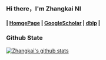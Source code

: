 ### Hi there，I'm Zhangkai NI 
#### | [HomgePage](https://eezkni.github.io) | [GoogleScholar](https://scholar.google.com/citations?user=68IcrE4AAAAJ&hl=en&authuser=1&oi=ao) | [dblp](https://dblp.org/pid/185/7403.html) |

### Github State

[![Zhangkai's github stats](https://github-readme-stats.vercel.app/api?username=eezkni&show_icons=true&title_color=fff&icon_color=79ff97&text_color=9f9f9f&bg_color=151515)](https://github.com/anuraghazra/github-readme-stats)



<!--
**eezkni/eezkni** is a ✨ _special_ ✨ repository because its `README.md` (this file) appears on your GitHub profile.

Here are some ideas to get you started:

- 🔭 I’m currently working on ...
- 🌱 I’m currently learning ...
- 👯 I’m looking to collaborate on ...
- 🤔 I’m looking for help with ...
- 💬 Ask me about ...
- 📫 How to reach me: ...
- 😄 Pronouns: ...
- ⚡ Fun fact: ...
-->
